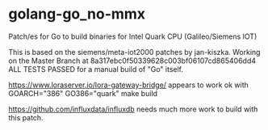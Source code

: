 # golang-go_no-mmx
Patch/es for Go to build binaries for Intel Quark CPU (Galileo/Siemens IOT)

This is based on the siemens/meta-iot2000 patches by jan-kiszka.
Working on the Master Branch at 8a317ebc0f50339628c003bf06107cd865406dd4
ALL TESTS PASSED for a manual build of "Go" itself.



https://www.loraserver.io/lora-gateway-bridge/ appears to work ok with GOARCH="386" GO386="quark" make build


https://github.com/influxdata/influxdb  needs much more work to build with this patch.







